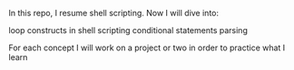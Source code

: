 In this repo, I resume shell scripting. Now I will dive into:

loop constructs in shell scripting
conditional statements
parsing

For each concept I will work on a project or two in order to practice what I learn
